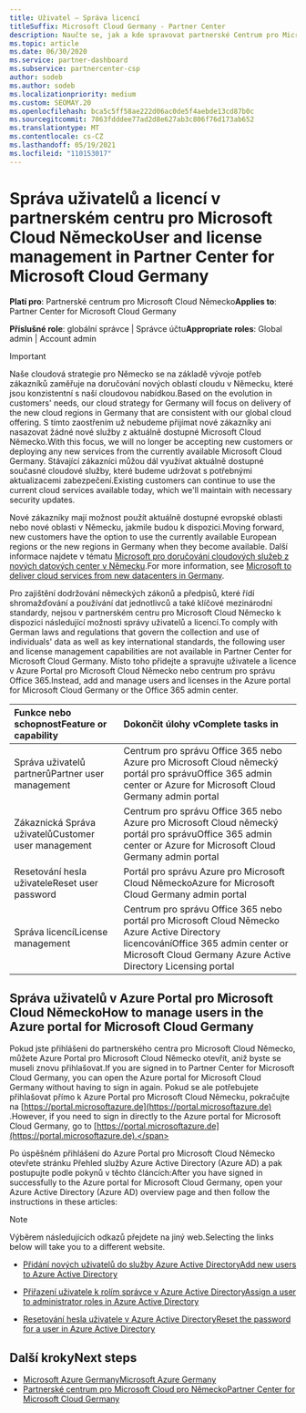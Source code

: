 ```yaml
---
title: Uživatel – Správa licencí
titleSuffix: Microsoft Cloud Germany - Partner Center
description: Naučte se, jak a kde spravovat partnerské Centrum pro Microsoft Cloud německé partnery, zákazníky a licence i resetování hesel.
ms.topic: article
ms.date: 06/30/2020
ms.service: partner-dashboard
ms.subservice: partnercenter-csp
author: sodeb
ms.author: sodeb
ms.localizationpriority: medium
ms.custom: SEOMAY.20
ms.openlocfilehash: bca5c5ff58ae222d06ac0de5f4aebde13cd87b0c
ms.sourcegitcommit: 7063fdddee77ad2d8e627ab3c806f76d173ab652
ms.translationtype: MT
ms.contentlocale: cs-CZ
ms.lasthandoff: 05/19/2021
ms.locfileid: "110153017"
---
```

# <a name="user-and-license-management-in-partner-center-for-microsoft-cloud-germany"></a><span data-ttu-id="1f298-103">Správa uživatelů a licencí v partnerském centru pro Microsoft Cloud Německo</span><span class="sxs-lookup"><span data-stu-id="1f298-103">User and license management in Partner Center for Microsoft Cloud Germany</span></span>

<span data-ttu-id="1f298-104">**Platí pro**: Partnerské centrum pro Microsoft Cloud Německo</span><span class="sxs-lookup"><span data-stu-id="1f298-104">**Applies to**: Partner Center for Microsoft Cloud Germany</span></span>

<span data-ttu-id="1f298-105">**Příslušné role**: globální správce | Správce účtu</span><span class="sxs-lookup"><span data-stu-id="1f298-105">**Appropriate roles**: Global admin | Account admin</span></span>

> [!IMPORTANT]
> <span data-ttu-id="1f298-106">Naše cloudová strategie pro Německo se na základě vývoje potřeb zákazníků zaměřuje na doručování nových oblastí cloudu v Německu, které jsou konzistentní s naší cloudovou nabídkou.</span><span class="sxs-lookup"><span data-stu-id="1f298-106">Based on the evolution in customers' needs, our cloud strategy for Germany will focus on delivery of the new cloud regions in Germany that are consistent with our global cloud offering.</span></span> <span data-ttu-id="1f298-107">S tímto zaostřením už nebudeme přijímat nové zákazníky ani nasazovat žádné nové služby z aktuálně dostupné Microsoft Cloud Německo.</span><span class="sxs-lookup"><span data-stu-id="1f298-107">With this focus, we will no longer be accepting new customers or deploying any new services from the currently available Microsoft Cloud Germany.</span></span> <span data-ttu-id="1f298-108">Stávající zákazníci můžou dál využívat aktuálně dostupné současné cloudové služby, které budeme udržovat s potřebnými aktualizacemi zabezpečení.</span><span class="sxs-lookup"><span data-stu-id="1f298-108">Existing customers can continue to use the current cloud services available today, which we'll maintain with necessary security updates.</span></span>
>  
> <span data-ttu-id="1f298-109">Nové zákazníky mají možnost použít aktuálně dostupné evropské oblasti nebo nové oblasti v Německu, jakmile budou k dispozici.</span><span class="sxs-lookup"><span data-stu-id="1f298-109">Moving forward, new customers have the option to use the currently available European regions or the new regions in Germany when they become available.</span></span> <span data-ttu-id="1f298-110">Další informace najdete v tématu [Microsoft pro doručování cloudových služeb z nových datových center v Německu](https://news.microsoft.com/europe/2018/08/31/microsoft-to-deliver-cloud-services-from-new-datacentres-in-germany-in-2019-to-meet-evolving-customer-needs/).</span><span class="sxs-lookup"><span data-stu-id="1f298-110">For more information, see [Microsoft to deliver cloud services from new datacenters in Germany](https://news.microsoft.com/europe/2018/08/31/microsoft-to-deliver-cloud-services-from-new-datacentres-in-germany-in-2019-to-meet-evolving-customer-needs/).</span></span>

<span data-ttu-id="1f298-111">Pro zajištění dodržování německých zákonů a předpisů, které řídí shromažďování a používání dat jednotlivců a také klíčové mezinárodní standardy, nejsou v partnerském centru pro Microsoft Cloud Německo k dispozici následující možnosti správy uživatelů a licencí.</span><span class="sxs-lookup"><span data-stu-id="1f298-111">To comply with German laws and regulations that govern the collection and use of individuals' data as well as key international standards, the following user and license management capabilities are not available in Partner Center for Microsoft Cloud Germany.</span></span> <span data-ttu-id="1f298-112">Místo toho přidejte a spravujte uživatele a licence v Azure Portal pro Microsoft Cloud Německo nebo centrum pro správu Office 365.</span><span class="sxs-lookup"><span data-stu-id="1f298-112">Instead, add and manage users and licenses in the Azure portal for Microsoft Cloud Germany or the Office 365 admin center.</span></span>

<span data-ttu-id="1f298-113">Funkce nebo schopnost</span><span class="sxs-lookup"><span data-stu-id="1f298-113">Feature or capability</span></span> | <span data-ttu-id="1f298-114">Dokončit úlohy v</span><span class="sxs-lookup"><span data-stu-id="1f298-114">Complete tasks in</span></span>
:--- | :---
<span data-ttu-id="1f298-115">Správa uživatelů partnerů</span><span class="sxs-lookup"><span data-stu-id="1f298-115">Partner user management</span></span> | <span data-ttu-id="1f298-116">Centrum pro správu Office 365 nebo Azure pro Microsoft Cloud německý portál pro správu</span><span class="sxs-lookup"><span data-stu-id="1f298-116">Office 365 admin center or Azure for Microsoft Cloud Germany admin portal</span></span>
<span data-ttu-id="1f298-117">Zákaznická Správa uživatelů</span><span class="sxs-lookup"><span data-stu-id="1f298-117">Customer user management</span></span> | <span data-ttu-id="1f298-118">Centrum pro správu Office 365 nebo Azure pro Microsoft Cloud německý portál pro správu</span><span class="sxs-lookup"><span data-stu-id="1f298-118">Office 365 admin center or Azure for Microsoft Cloud Germany admin portal</span></span>
<span data-ttu-id="1f298-119">Resetování hesla uživatele</span><span class="sxs-lookup"><span data-stu-id="1f298-119">Reset user password</span></span> | <span data-ttu-id="1f298-120">Portál pro správu Azure pro Microsoft Cloud Německo</span><span class="sxs-lookup"><span data-stu-id="1f298-120">Azure for Microsoft Cloud Germany admin portal</span></span>
<span data-ttu-id="1f298-121">Správa licencí</span><span class="sxs-lookup"><span data-stu-id="1f298-121">License management</span></span> | <span data-ttu-id="1f298-122">Centrum pro správu Office 365 nebo portál pro Microsoft Cloud Německo Azure Active Directory licencování</span><span class="sxs-lookup"><span data-stu-id="1f298-122">Office 365 admin center or Microsoft Cloud Germany Azure Active Directory Licensing portal</span></span>

## <a name="how-to-manage-users-in-the-azure-portal-for-microsoft-cloud-germany"></a><span data-ttu-id="1f298-123">Správa uživatelů v Azure Portal pro Microsoft Cloud Německo</span><span class="sxs-lookup"><span data-stu-id="1f298-123">How to manage users in the Azure portal for Microsoft Cloud Germany</span></span> 

<span data-ttu-id="1f298-124">Pokud jste přihlášeni do partnerského centra pro Microsoft Cloud Německo, můžete Azure Portal pro Microsoft Cloud Německo otevřít, aniž byste se museli znovu přihlašovat.</span><span class="sxs-lookup"><span data-stu-id="1f298-124">If you are signed in to Partner Center for Microsoft Cloud Germany, you can open the Azure portal for Microsoft Cloud Germany without having to sign in again.</span></span> <span data-ttu-id="1f298-125">Pokud se ale potřebujete přihlašovat přímo k Azure Portal pro Microsoft Cloud Německu, pokračujte na [https://portal.microsoftazure.de](https://portal.microsoftazure.de) .</span><span class="sxs-lookup"><span data-stu-id="1f298-125">However, if you need to sign in directly to the Azure portal for Microsoft Cloud Germany, go to [https://portal.microsoftazure.de](https://portal.microsoftazure.de).</span></span> 

<span data-ttu-id="1f298-126">Po úspěšném přihlášení do Azure Portal pro Microsoft Cloud Německo otevřete stránku Přehled služby Azure Active Directory (Azure AD) a pak postupujte podle pokynů v těchto článcích:</span><span class="sxs-lookup"><span data-stu-id="1f298-126">After you have signed in successfully to the Azure portal for Microsoft Cloud Germany, open your Azure Active Directory (Azure AD) overview page and then follow the instructions in these articles:</span></span>

> [!NOTE]  
> <span data-ttu-id="1f298-127">Výběrem následujících odkazů přejdete na jiný web.</span><span class="sxs-lookup"><span data-stu-id="1f298-127">Selecting the links below will take you to a different website.</span></span>

-  [<span data-ttu-id="1f298-128">Přidání nových uživatelů do služby Azure Active Directory</span><span class="sxs-lookup"><span data-stu-id="1f298-128">Add new users to Azure Active Directory</span></span>](/azure/active-directory/active-directory-users-create-azure-portal)

-  [<span data-ttu-id="1f298-129">Přiřazení uživatele k rolím správce v Azure Active Directory</span><span class="sxs-lookup"><span data-stu-id="1f298-129">Assign a user to administrator roles in Azure Active Directory</span></span>](/azure/active-directory/active-directory-users-assign-role-azure-portal)

-  [<span data-ttu-id="1f298-130">Resetování hesla uživatele v Azure Active Directory</span><span class="sxs-lookup"><span data-stu-id="1f298-130">Reset the password for a user in Azure Active Directory</span></span>](/azure/active-directory/active-directory-users-reset-password-azure-portal)

## <a name="next-steps"></a><span data-ttu-id="1f298-131">Další kroky</span><span class="sxs-lookup"><span data-stu-id="1f298-131">Next steps</span></span>

-  [<span data-ttu-id="1f298-132">Microsoft Azure Germany</span><span class="sxs-lookup"><span data-stu-id="1f298-132">Microsoft Azure Germany</span></span>](https://azure.microsoft.com/global-infrastructure/germany/)
-  [<span data-ttu-id="1f298-133">Partnerské centrum pro Microsoft Cloud pro Německo</span><span class="sxs-lookup"><span data-stu-id="1f298-133">Partner Center for Microsoft Cloud Germany</span></span>](partner-center-for-microsoft-cloud-germany.md)